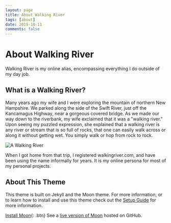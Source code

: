 ```yaml
---
layout: page
title: About Walking River
tags: [about]
date: 2019-10-11
comments: false
---
```

    
# About Walking River
Walking River is my online alias, encompassing everything I do outside of my day job. 

## What is a Walking River?
Many years ago my wife and I were exploring the mountain of northern New Hampshire. We parked along the side of the Swift River, just off the Kancamagus Highway, near a gorgeous covered bridge. As we made our way down to the riverbank, my wife exclaimed that it was a "walking river." Upon seeing my puzzled expression, she explained that a walking river is any river or stream that is so full of rocks, that one can easily walk across or along it without getting wet. You simply walk or hop from rock to rock. 

![A Walking River](https://walkingriver.com/assets/img/white-mountains-918002_1920.jpg)

When I got home from that trip, I registered walkingriver.com, and have been using the name informally for years. It is my online persona for most of my personal projects.

## About This Theme
This theme is built on Jekyll and the Moon theme. For more information, or to learn how to install and use this theme check out the [Setup Guide](http://taylantatli.me/Moon/moon-theme/) for more information.
      
[Install Moon](https://github.com/TaylanTatli/Moon){: .btn}
See a [live version of Moon](http://taylantatli.github.io/Moon) hosted on GitHub.
